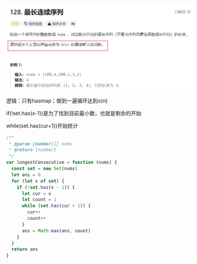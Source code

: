 ![image-20250217113439042](./img/image-20250217113439042.png)

逻辑：只有hasmap；做到一遍循环达到o(n)

if(!set.has(x-1))是为了找到目前最小数，也就是剩余的开始

while(set.has(cur+1))开始统计

```javascript
/**
 * @param {number[]} nums
 * @return {number}
 */
var longestConsecutive = function (nums) {
  const set = new Set(nums)
  let ans = 0
  for (let x of set) {
    if (!set.has(x - 1)) {
      let cur = x
      let count = 1
      while (set.has(cur + 1)) {
        cur++
        count++
      }
      ans = Math.max(ans, count)
    }
  }
  return ans
}
```
